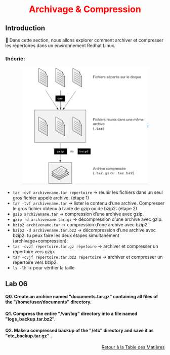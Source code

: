<h1 align="center" style="color: red;">Archivage & Compression</h1>

## Introduction
👋 Dans cette section, nous allons explorer comment archiver et compresser les répertoires dans un environnement Redhat Linux.
### théorie:
<p align="center">
  <img src="images/Cap.JPG" alt="cap" style="width: 400px;"/>
</p> 

- `tar -cvf archivename.tar répertoire` → réunir les fichiers dans un seul gros fichier appelé archive.  (étape 1)
- `tar -tvf archivename.tar` → lister le contenu d’une archive.
Compresser le gros fichier obtenu à l’aide de gzip ou de bzip2: (étape 2)
- `gzip archivename.tar` →  compression d’une archive avec gzip.
- `gzip -d archivename.tar.gz` → décompression d’une archive avec gzip.
- `bzip2 archivename.tar` →  compression d’une archive avec bzip2.
- `bzip2 -d archivename.tar.bz2` → décompression d’une archive avec bzip2.
tu peux faire les deux étapes simultanément (archivage+compression):
- `tar -cvzf répertoire.tar.gz répetoire` → archiver et compresser un répertoire vers gzip.
- `tar -cvjf répertoire.tar.bz2 répertoire` → archiver et compresser un répertoire vers bzip2.
- `ls -lh` → pour vérifier la taille
## Lab 06
#### Q0. Create an archive named "documents.tar.gz" containing all files of the "/home/user/documents" directory.
<!--
```bash
tar -cvzf document.tar.gz /home/user/documents
```
-->
#### Q1. Compress the entire "/var/log" directory into a file named "logs_backup.tar.bz2".
<!--
```bash
tar -cvjf logs_backup.tar.bz2 /var/log
```

-->
#### Q2. Make a compressed backup of the "/etc" directory and save it as "etc_backup.tar.gz" .
<!--
```bash
tar -cvzf etc_backup.tar.gz /etc
```

-->
<p style="text-align: right;">
  <a href="https://github.com/halekammoun/RHCSA-Training/blob/main/README.md#table-des-matieres">Retour à la Table des Matières</a>
</p>




